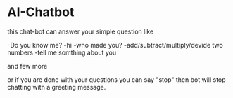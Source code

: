 # AI-Chatbot
this chat-bot can answer your simple question like 

-Do you know me?
-hi
-who made you?
-add/subtract/multiply/devide two numbers
-tell me somthing about you

and few more

or if you are done with your questions you can say "stop" then 
bot will stop chatting with a greeting message.
